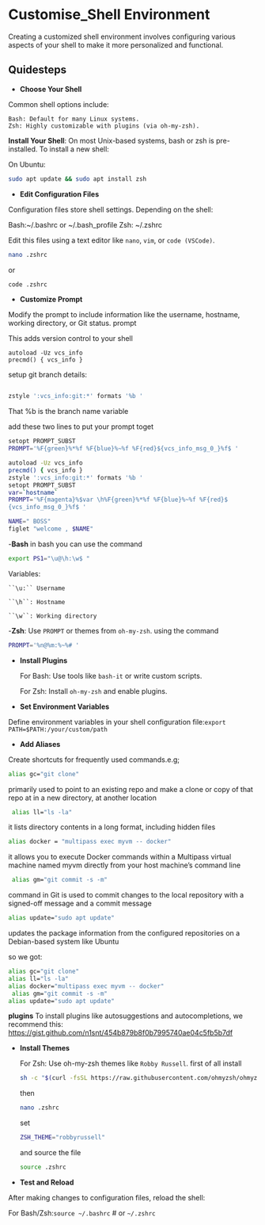 # Customise_Shell Environment
Creating a customized shell environment involves configuring various aspects of your shell to make it more personalized and functional. 
## Quidesteps
- **Choose Your Shell**

Common shell options include:

    Bash: Default for many Linux systems.
    Zsh: Highly customizable with plugins (via oh-my-zsh).

**Install Your Shell**:
On most Unix-based systems, bash or zsh is pre-installed. To install a new shell:

On Ubuntu: 
```sh 
sudo apt update && sudo apt install zsh
```

- **Edit Configuration Files**

Configuration files store shell settings. Depending on the shell:

Bash:~/.bashrc or ~/.bash_profile
Zsh: ~/.zshrc


Edit this files using a text editor like ``nano``, ``vim``, or ``code (VSCode)``.
```sh
nano .zshrc
```
or
```sh
code .zshrc
```
 
 - **Customize Prompt**

Modify the prompt to include information like the username, hostname, working directory, or Git status.
prompt

This adds version control to your shell
```she
autoload -Uz vcs_info
precmd() { vcs_info }
```
setup git branch details:
```sh

zstyle ':vcs_info:git:*' formats '%b '
```
That %b is the branch name variable

add these two lines to put your prompt toget
```sh
setopt PROMPT_SUBST
PROMPT='%F{green}%*%f %F{blue}%~%f %F{red}${vcs_info_msg_0_}%f$ '
```

```sh
autoload -Uz vcs_info
precmd() { vcs_info }
zstyle ':vcs_info:git:*' formats '%b '
setopt PROMPT_SUBST
var=`hostname`
PROMPT='%F{magenta}%$var \h%F{green}%*%f %F{blue}%~%f %F{red}$
{vcs_info_msg_0_}%f$ '

NAME=" BOSS"
figlet "welcome , $NAME"


```


-**Bash**
in bash you can use the command   
```sh
export PS1="\u@\h:\w$ "
```

Variables:

    ``\u:`` Username

    ``\h``: Hostname
    
    ``\w``: Working directory

-**Zsh**: Use ``PROMPT`` or themes from ``oh-my-zsh``.
using the command 
```sh 
PROMPT='%n@%m:%~%# '
```

-  **Install Plugins**

    For Bash: Use tools like ``bash-it`` or write custom scripts.

    For Zsh: Install ``oh-my-zsh`` and enable plugins.

- **Set Environment Variables** 

Define environment variables in your shell configuration file:``export PATH=$PATH:/your/custom/path``

- **Add Aliases**

Create shortcuts for frequently used commands.e.g; 

```sh
alias gc="git clone"
```
primarily used to point to an existing repo and make a clone or copy of that repo at in a new directory, at another location

```sh
 alias ll="ls -la" 
 ```
 it lists directory contents in a long format, including hidden files

 ```sh
alias docker = "multipass exec myvm -- docker" 
```
it allows you to execute Docker commands within a Multipass virtual machine named myvm directly from your host machine’s command line

```sh
 alias gm="git commit -s -m"
```
command in Git is used to commit changes to the local repository with a signed-off message and a commit message

```sh
alias update="sudo apt update" 
```
updates the package information from the configured repositories on a Debian-based system like Ubuntu

so we got:
```sh
alias gc="git clone"
alias ll="ls -la" 
alias docker="multipass exec myvm -- docker" 
 alias gm="git commit -s -m"
alias update="sudo apt update" 
```
**plugins**
To install plugins like autosuggestions and autocompletions, we recommend this:
https://gist.github.com/n1snt/454b879b8f0b7995740ae04c5fb5b7df

- **Install Themes**

    For Zsh: Use oh-my-zsh themes like ``Robby Russell``.
    first of all install
    ```sh
    sh -c "$(curl -fsSL https://raw.githubusercontent.com/ohmyzsh/ohmyzsh/master/tools/install.sh)"
    ```
    then 
    ```sh
    nano .zshrc
    ```
    set
    ```sh
    ZSH_THEME="robbyrussell"
    ```
    and source the file
    ```sh
    source .zshrc
    ```

- **Test and Reload**

After making changes to configuration files, reload the shell:

For Bash/Zsh:``source ~/.bashrc``  # or ``~/.zshrc``


